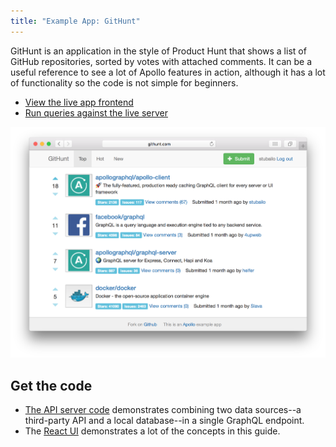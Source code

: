 ```yaml
---
title: "Example App: GitHunt"
---
```


GitHunt is an application in the style of Product Hunt that shows a list of GitHub repositories, sorted by votes with attached comments. It can be a useful reference to see a lot of Apollo features in action, although it has a lot of functionality so the code is not simple for beginners.

- [View the live app frontend](http://www.githunt.com/)
- [Run queries against the live server](http://api.githunt.com/graphiql)

[![GitHunt Screenshot](img/githunt.png)](http://www.githunt.com/)

<h2 id="code">Get the code</h2>

- [The API server code](https://github.com/apollographql/GitHunt-API) demonstrates combining two data sources--a third-party API and a local database--in a single GraphQL endpoint.
- The [React UI](https://github.com/apollographql/GitHunt-React) demonstrates a lot of the concepts in this guide.
